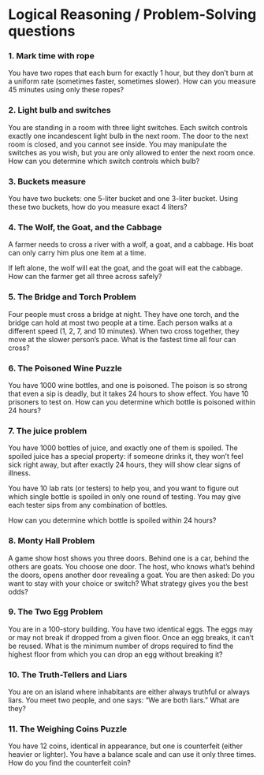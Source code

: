 # Logical Reasoning / Problem-Solving questions

### 1. Mark time with rope
You have two ropes that each burn for exactly 1 hour, but they don’t burn at a uniform rate (sometimes faster, sometimes slower). How can you measure 45 minutes using only these ropes?

### 2. Light bulb and switches
 You are standing in a room with three light switches. Each switch controls exactly one incandescent light bulb in the next room. The door to the next room is closed, and you cannot see inside.
You may manipulate the switches as you wish, but you are only allowed to enter the next room once.
How can you determine which switch controls which bulb?

### 3. Buckets measure
You have two buckets: one 5-liter bucket and one 3-liter bucket. Using these two buckets, how do you measure exact 4 liters? 

### 4. The Wolf, the Goat, and the Cabbage
A farmer needs to cross a river with a wolf, a goat, and a cabbage. His boat can only carry him plus one item at a time.

If left alone, the wolf will eat the goat, and the goat will eat the cabbage.
How can the farmer get all three across safely?

### 5. The Bridge and Torch Problem
Four people must cross a bridge at night. They have one torch, and the bridge can hold at most two people at a time. Each person walks at a different speed (1, 2, 7, and 10 minutes). When two cross together, they move at the slower person’s pace.
What is the fastest time all four can cross?

### 6. The Poisoned Wine Puzzle
You have 1000 wine bottles, and one is poisoned. The poison is so strong that even a sip is deadly, but it takes 24 hours to show effect. You have 10 prisoners to test on.
How can you determine which bottle is poisoned within 24 hours?

### 7. The juice problem
You have 1000 bottles of juice, and exactly one of them is spoiled. The spoiled juice has a special property: if someone drinks it, they won’t feel sick right away, but after exactly 24 hours, they will show clear signs of illness.

You have 10 lab rats (or testers) to help you, and you want to figure out which single bottle is spoiled in only one round of testing. You may give each tester sips from any combination of bottles.

How can you determine which bottle is spoiled within 24 hours?

### 8. Monty Hall Problem
A game show host shows you three doors. Behind one is a car, behind the others are goats. You choose one door. The host, who knows what’s behind the doors, opens another door revealing a goat. You are then asked:
Do you want to stay with your choice or switch? What strategy gives you the best odds?

### 9. The Two Egg Problem
You are in a 100-story building. You have two identical eggs. The eggs may or may not break if dropped from a given floor. Once an egg breaks, it can’t be reused.
What is the minimum number of drops required to find the highest floor from which you can drop an egg without breaking it?

### 10. The Truth-Tellers and Liars
You are on an island where inhabitants are either always truthful or always liars. You meet two people, and one says: “We are both liars.”
What are they?

### 11. The Weighing Coins Puzzle
You have 12 coins, identical in appearance, but one is counterfeit (either heavier or lighter). You have a balance scale and can use it only three times.
How do you find the counterfeit coin?